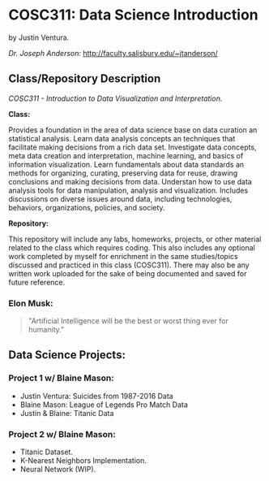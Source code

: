 # COSC311: Data Science Introduction

by Justin Ventura.  

*Dr. Joseph Anderson:* 
http://faculty.salisbury.edu/~jtanderson/

## Class/Repository Description

*COSC311 - Introduction to Data Visualization and Interpretation.*


**Class:** 

Provides a foundation in the area of data science base on data curation an statistical analysis. Learn data analysis concepts an techniques that facilitate making decisions from a rich data set. Investigate data concepts, meta data creation and interpretation, machine learning, and basics of information visualization. Learn fundamentals about data standards an methods for organizing, curating, preserving data for reuse, drawing conclusions and making decisions from data. Understan how to use data analysis tools for data manipulation, analysis and visualization. Includes discussions on diverse issues around data, including technologies, behaviors, organizations, policies, and society.

**Repository:**

This repository will include any labs, homeworks, projects, or other material related to the class which requires coding.  This also includes any optional work completed by myself for enrichment in the same studies/topics discussed and practiced in this class (COSC311).  There may also be any written work uploaded for the sake of being documented and saved for future reference.


### Elon Musk:

> "Artificial Intelligence will be the best or
> worst thing ever for humanity."

## Data Science Projects:

### Project 1 w/ Blaine Mason:
- Justin Ventura: Suicides from 1987-2016 Data
- Blaine Mason: League of Legends Pro Match Data
- Justin & Blaine: Titanic Data

### Project 2 w/ Blaine Mason:
- Titanic Dataset.
- K-Nearest Neighbors Implementation.
- Neural Network (WIP).
